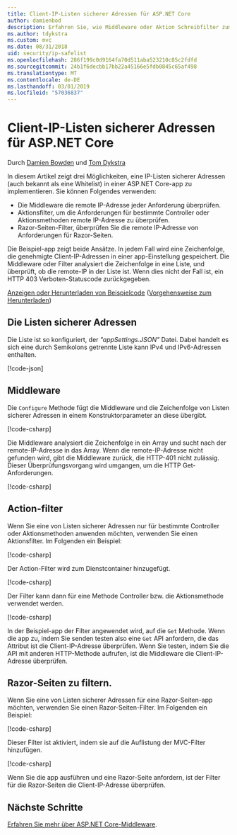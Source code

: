 ```yaml
---
title: Client-IP-Listen sicherer Adressen für ASP.NET Core
author: damienbod
description: Erfahren Sie, wie Middleware oder Aktion Schreibfilter zum remote-IP-Adressen mit einer Liste der zulässigen IP-Adressen zu überprüfen.
ms.author: tdykstra
ms.custom: mvc
ms.date: 08/31/2018
uid: security/ip-safelist
ms.openlocfilehash: 286f199c0d9164fa70d511aba523210c85c2fdfd
ms.sourcegitcommit: 24b1f6decbb17bb22a45166e5fdb0845c65af498
ms.translationtype: MT
ms.contentlocale: de-DE
ms.lasthandoff: 03/01/2019
ms.locfileid: "57036837"
---
```

# <a name="client-ip-safelist-for-aspnet-core"></a>Client-IP-Listen sicherer Adressen für ASP.NET Core

Durch [Damien Bowden](https://twitter.com/damien_bod) und [Tom Dykstra](https://github.com/tdykstra)
 
In diesem Artikel zeigt drei Möglichkeiten, eine IP-Listen sicherer Adressen (auch bekannt als eine Whitelist) in einer ASP.NET Core-app zu implementieren. Sie können Folgendes verwenden:

* Die Middleware die remote IP-Adresse jeder Anforderung überprüfen.
* Aktionsfilter, um die Anforderungen für bestimmte Controller oder Aktionsmethoden remote IP-Adresse zu überprüfen.
* Razor-Seiten-Filter, überprüfen Sie die remote IP-Adresse von Anforderungen für Razor-Seiten.

Die Beispiel-app zeigt beide Ansätze. In jedem Fall wird eine Zeichenfolge, die genehmigte Client-IP-Adressen in einer app-Einstellung gespeichert. Die Middleware oder Filter analysiert die Zeichenfolge in eine Liste, und überprüft, ob die remote-IP in der Liste ist. Wenn dies nicht der Fall ist, ein HTTP 403 Verboten-Statuscode zurückgegeben.

[Anzeigen oder Herunterladen von Beispielcode](https://github.com/aspnet/Docs/tree/master/aspnetcore/security/ip-safelist/samples/2.x/ClientIpAspNetCore) ([Vorgehensweise zum Herunterladen](xref:index#how-to-download-a-sample))

## <a name="the-safelist"></a>Die Listen sicherer Adressen

Die Liste ist so konfiguriert, der *"appSettings.JSON"* Datei. Dabei handelt es sich eine durch Semikolons getrennte Liste kann IPv4 und IPv6-Adressen enthalten.

[!code-json[](ip-safelist/samples/2.x/ClientIpAspNetCore/appsettings.json?highlight=2)]

## <a name="middleware"></a>Middleware

Die `Configure` Methode fügt die Middleware und die Zeichenfolge von Listen sicherer Adressen in einem Konstruktorparameter an diese übergibt.

[!code-csharp[](ip-safelist/samples/2.x/ClientIpAspNetCore/Startup.cs?name=snippet_Configure&highlight=7)]

Die Middleware analysiert die Zeichenfolge in ein Array und sucht nach der remote-IP-Adresse in das Array. Wenn die remote-IP-Adresse nicht gefunden wird, gibt die Middleware zurück, die HTTP-401 nicht zulässig. Dieser Überprüfungsvorgang wird umgangen, um die HTTP Get-Anforderungen.

[!code-csharp[](ip-safelist/samples/2.x/ClientIpAspNetCore/AdminSafeListMiddleware.cs?name=snippet_ClassOnly)]

## <a name="action-filter"></a>Action-filter

Wenn Sie eine von Listen sicherer Adressen nur für bestimmte Controller oder Aktionsmethoden anwenden möchten, verwenden Sie einen Aktionsfilter. Im Folgenden ein Beispiel: 

[!code-csharp[](ip-safelist/samples/2.x/ClientIpAspNetCore/Filters/ClientIdCheckFilter.cs)]

Der Action-Filter wird zum Dienstcontainer hinzugefügt.

[!code-csharp[](ip-safelist/samples/2.x/ClientIpAspNetCore/Startup.cs?name=snippet_ConfigureServices&highlight=3)]

Der Filter kann dann für eine Methode Controller bzw. die Aktionsmethode verwendet werden.

[!code-csharp[](ip-safelist/samples/2.x/ClientIpAspNetCore/Controllers/ValuesController.cs?name=snippet_Filter&highlight=1)]

In der Beispiel-app der Filter angewendet wird, auf die `Get` Methode. Wenn die app zu, indem Sie senden testen also eine `Get` API anfordern, die das Attribut ist die Client-IP-Adresse überprüfen. Wenn Sie testen, indem Sie die API mit anderen HTTP-Methode aufrufen, ist die Middleware die Client-IP-Adresse überprüfen.

## <a name="razor-pages-filter"></a>Razor-Seiten zu filtern. 

Wenn Sie eine von Listen sicherer Adressen für eine Razor-Seiten-app möchten, verwenden Sie einen Razor-Seiten-Filter. Im Folgenden ein Beispiel: 

[!code-csharp[](ip-safelist/samples/2.x/ClientIpAspNetCore/Filters/ClientIdCheckPageFilter.cs)]

Dieser Filter ist aktiviert, indem sie auf die Auflistung der MVC-Filter hinzufügen.

[!code-csharp[](ip-safelist/samples/2.x/ClientIpAspNetCore/Startup.cs?name=snippet_ConfigureServices&highlight=7-9)]

Wenn Sie die app ausführen und eine Razor-Seite anfordern, ist der Filter für die Razor-Seiten die Client-IP-Adresse überprüfen.

## <a name="next-steps"></a>Nächste Schritte

[Erfahren Sie mehr über ASP.NET Core-Middleware](xref:fundamentals/middleware/index).
